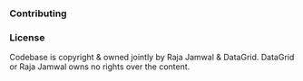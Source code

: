 ### Contributing




### License
Codebase is copyright & owned jointly by Raja Jamwal & DataGrid. DataGrid or Raja Jamwal owns no rights over the content.
